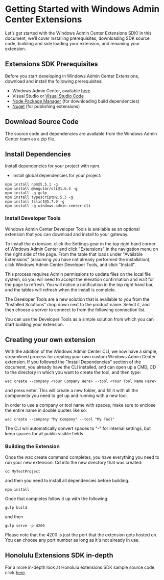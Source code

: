 # Getting Started with Windows Admin Center Extensions #

Let’s get started with the Windows Admin Center Extensions SDK!  In this document, we’ll cover installing prerequisites, downloading SDK source code, building and side loading your extension, and renaming your extension.

## Extensions SDK Prerequisites ##

Before you start developing in Windows Admin Center Extensions, download and install the following prerequisites:

- Windows Admin Center, available [here](http://aka.ms/smebits)
- Visual Studio or [Visual Studio Code](http://code.visualstudio.com)
- [Node Package Manager](https://npmjs.com/get-npm) (for downloading build dependencies)  
- [Nuget](https://www.nuget.org/downloads) (for publishing extensions)

## Download Source Code ##

The source code and dependencies are available from the Windows Admin Center team as a zip file.

## Install Dependencies ##

Install dependencies for your project with npm.
-	Install global dependencies for your project:
  ```
  npm install npm@5.5.1 -g
  npm install @angular/cli@1.6.5 -g
  npm install -g gulp
  npm install typescript@2.5.3 -g
  npm install tslint@5.7.0 -g
  npm install -g windows-admin-center-cli
  ```

### Install Developer Tools ###

Windows Admin Center Developer Tools is available as an optional extension that you can download and install to your gateway.

To install the extension, click the Settings gear in the top right hand corner of Windows Admin Center and click "Extensions" in the navigation menu on the right side of the page.  From the table that loads under "Available Extensions" (assuming you have not already performed the installation), click Windows Admin Center Developer Tools, and click "Install".

This process requires Admin permissions to update files on the local file system, so you will need to accept the elevation confirmation and wait for the page to refresh.  You will notice a notification in the top right hand bar, and the tables will refresh when the install is complete.

The Developer Tools are a new solution that is available to you from the "Installed Solutions" drop down next to the product name.  Select it, and then choose a server to connect to from the following connection list.

You can use the Developer Tools as a simple solution from which you can start building your extension.

## Creating your own extension ##

With the addition of the Windows Admin Center CLI, we now have a simple, streamlined process for creating your own custom Windows Admin Center extension.  If you followed the "Install Dependencies" section of the document, you already have the CLI installed, and can open up a CMD, CD to the directory in which you want to create the tool, and then type:

```
wac create --company <Your Company Here> --tool <Your Tool Name Here>
```

and press enter.  This will create a new folder, and fill it with all the components you need to get up and running with a new tool.

In order to use a company or tool name with spaces, make sure to enclose the entire name in double quotes like so:

```
wac create --company "My Company" --tool "My Tool"
```

The CLI will automatically convert spaces to "-" for internal settings, but keep spaces for all public visible fields.

### Building the Extension ###

Once the wac create command completes, you have everything you need to run your new extension.  Cd into the new directory that was created:
```
cd MyTestProject
```

and then you need to install all dependencies before building.

```
npm install
```

Once that completes follow it up with the following:

```
gulp build
```

and then

```
gulp serve -p 4200
```

Please note that the 4200 is just the port that the extension gets hosted on.  You can choose any port number as long as it's not already in use.

## Honolulu Extensions SDK in-depth ##

For a more in-depth look at Honolulu extensions SDK sample source code, click [here](extensions-in-depth.md).
